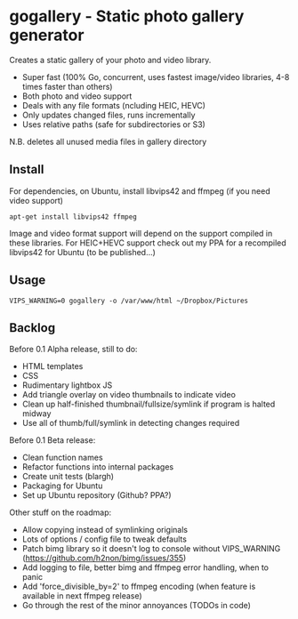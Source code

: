 # gogallery - Static photo gallery generator

Creates a static gallery of your photo and video library.

- Super fast (100% Go, concurrent, uses fastest image/video libraries, 4-8 times faster than others)
- Both photo and video support
- Deals with any file formats (ncluding HEIC, HEVC)
- Only updates changed files, runs incrementally
- Uses relative paths (safe for subdirectories or S3)

N.B. deletes all unused media files in gallery directory

## Install

For dependencies, on Ubuntu, install libvips42 and ffmpeg (if you need video support)

`apt-get install libvips42 ffmpeg`

Image and video format support will depend on the support compiled in these libraries. For HEIC+HEVC support check out my PPA for a recompiled libvips42 for Ubuntu (to be published...)

## Usage

`VIPS_WARNING=0 gogallery -o /var/www/html ~/Dropbox/Pictures`

## Backlog

Before 0.1 Alpha release, still to do:
- HTML templates
- CSS
- Rudimentary lightbox JS
- Add triangle overlay on video thumbnails to indicate video
- Clean up half-finished thumbnail/fullsize/symlink if program is halted midway
- Use all of thumb/full/symlink in detecting changes required

Before 0.1 Beta release:
- Clean function names
- Refactor functions into internal packages
- Create unit tests (blargh)
- Packaging for Ubuntu
- Set up Ubuntu repository (Github? PPA?)

Other stuff on the roadmap:
- Allow copying instead of symlinking originals
- Lots of options / config file to tweak defaults
- Patch bimg library so it doesn't log to console without VIPS_WARNING (https://github.com/h2non/bimg/issues/355)
- Add logging to file, better bimg and ffmpeg error handling, when to panic
- Add 'force_divisible_by=2' to ffmpeg encoding (when feature is available in next ffmpeg release)
- Go through the rest of the minor annoyances (TODOs in code)